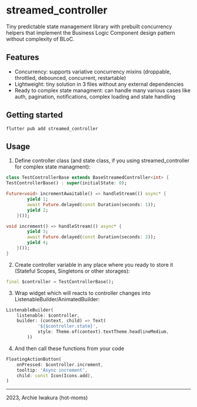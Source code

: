<!--
This README describes the package. If you publish this package to pub.dev,
this README's contents appear on the landing page for your package.

For information about how to write a good package README, see the guide for
[writing package pages](https://dart.dev/guides/libraries/writing-package-pages).

For general information about developing packages, see the Dart guide for
[creating packages](https://dart.dev/guides/libraries/create-library-packages)
and the Flutter guide for
[developing packages and plugins](https://flutter.dev/developing-packages).
-->

# streamed_controller

 Tiny predictable state management library with prebuilt concurrency helpers that implement the Business Logic Component design pattern without complexity of BLoC.

## Features

* Concurrency: supports variative concurrency mixins (droppable, throttled, debounced, concurrent, restartable)
* Lightweight: tiny solution in 3 files without any external dependencies
* Ready to complex state managment: can handle many various cases like auth, pagination, notifications, complex loading and state handling

## Getting started

```flutter pub add streamed_controller```

## Usage

1) Define controller class (and state class, if you using streamed_controller for complex state managment):

```dart
class TestControllerBase extends BaseStreamedController<int> {
TestControllerBase() : super(initialState: 0);

Future<void> incrementAwaitable() => handleStream(() async* {
        yield 1;
        await Future.delayed(const Duration(seconds: 1));
        yield 2;
    }());

void increment() => handleStream(() async* {
        yield 3;
        await Future.delayed(const Duration(seconds: 2));
        yield 4;
    }());
}
```

2) Create controller variable in any place where you ready to store it (Stateful Scopes, Singletons or other storages):


```dart
final $controller = TestControllerBase();
```

3) Wrap widget which will reacts to controller changes into ListenableBuilder/AnimatedBuilder:

```dart
ListenableBuilder(
    listenable: $controller,
    builder: (context, child) => Text(
            '${$controller.state}',
            style: Theme.of(context).textTheme.headlineMedium,
        ))
```

4) And then call these functions from your code
```dart
FloatingActionButton(
    onPressed: $controller.increment,
    tooltip: 'Async increment',
    child: const Icon(Icons.add),
)
```


---

2023, Archie Iwakura (hot-moms)
